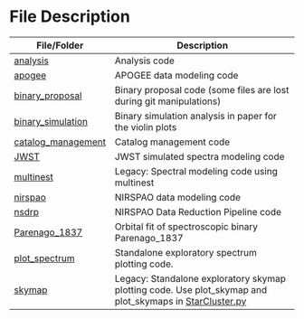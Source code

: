 # File Description

| File/Folder | Description |
| --- | --- |
| [analysis](analysis) | Analysis code |
| [apogee](apogee) | APOGEE data modeling code |
| [binary_proposal](binary_proposal) | Binary proposal code (some files are lost during git manipulations) |
| [binary_simulation](binary_simulation) | Binary simulation analysis in paper for the violin plots |
| [catalog_management](catalog_management) | Catalog management code |
| [JWST](JWST) | JWST simulated spectra modeling code |
| [multinest](multinest) | Legacy: Spectral modeling code using multinest |
| [nirspao](nirspao) | NIRSPAO data modeling code |
| [nsdrp](nsdrp) | NIRSPAO Data Reduction Pipeline code |
| [Parenago_1837](Parenago_1837) | Orbital fit of spectroscopic binary Parenago_1837 |
| [plot_spectrum](plot_spectrum) | Standalone exploratory spectrum plotting code. |
| [skymap](skymap) | Legacy: Standalone exploratory skymap plotting code. Use plot_skymap and plot_skymaps in [StarCluster.py](analysis/StarCluster.py) |
